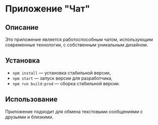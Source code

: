 # Приложение "Чат"

## Описание
Это приложение является работоспособным чатом, использующим современные технологии, с собственным уникальным дизайном.

## Установка
 - `npm install` — установка стабильной версии,
 - `npm start` — запуск версии для разработчика,
 - `npm run build:prod` — сборка стабильной версии.

## Использование
Приложение подходит для обмена текстовыми сообщениями с друзьями и близкими.
